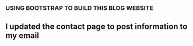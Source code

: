 ### USING BOOTSTRAP TO BUILD THIS BLOG WEBSITE

## I updated the contact page to post information to my email